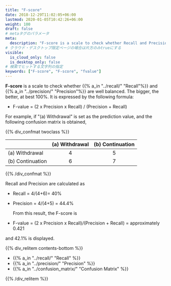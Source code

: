 ```yaml
---
title: "F-score"
date: 2018-12-29T11:02:05+06:00
lastmod: 2020-01-05T10:42:26+06:00
weight: 100
draft: false
# metaタグのパラメータ
meta:
  description: "F-score is a scale to check whether Recall and Precision are well balanced."
# クラウド・デスクトップ限定ページの場合は片方のみtrueにする
visible:
  is_cloud_only: false
  is_desktop_only: false
# 検索でヒットする文字列の指定
keywords: ["F-score", "F-score", "fvalue"]
---
```


**F-score** is a scale to check whether {{% a_in "../recall/" "Recall"%}} and {{% a_in "../precision/" "Precision"%}} are well balanced. The bigger, the better, at best 100%. It is expressed by the following formula:

- F-value = (2 x Precision x Recall) / (Precision + Recall)

For example, if "(a) Withdrawal" is set as the prediction value, and the following confusion matrix is obtained,

{{% div_confmat twoclass %}}

|         | (a) Withdrawal | (b) Continuation |
| :------ | :-----: | :-----: |
| (a) Withdrawal |    4    |    5    |
| (b) Continuation |    6    |    7    |

{{% /div_confmat %}}

Recall and Precision are calculated as

- Recall = 4/(4+6)= 40%
- Precision = 4/(4+5) = 44.4%

  From this result, the F-score is

- F-value = (2 x Precision x Recall)/(Precision + Recall) = approximately 0.421

and 42.1% is displayed.

{{% div_relitem contents-bottom %}}

- {{% a_in "../recall/" "Recall" %}}
- {{% a_in "../precision/" "Precision" %}}
- {{% a_in "../confusion_matrix/" "Confusion Matrix" %}}

{{% /div_relitem %}}
